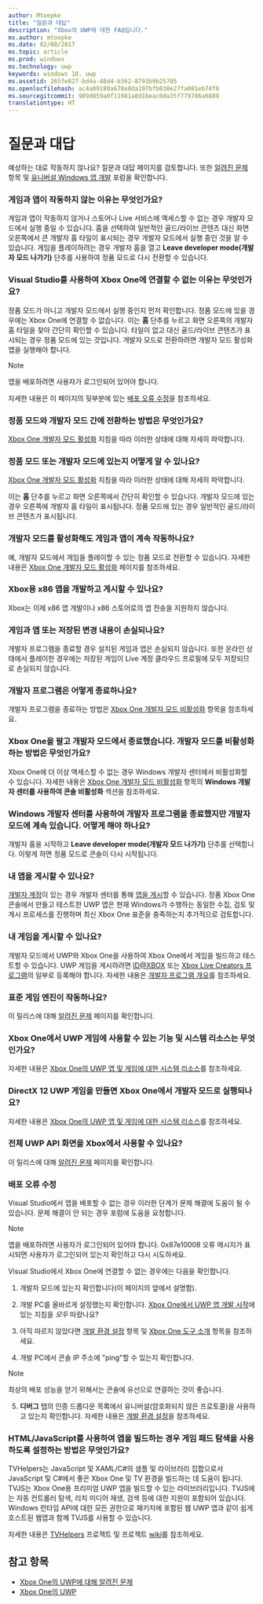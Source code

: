 ```yaml
---
author: Mtoepke
title: "질문과 대답"
description: "Xbox의 UWP에 대한 FAQ입니다."
ms.author: mtoepke
ms.date: 02/08/2017
ms.topic: article
ms.prod: windows
ms.technology: uwp
keywords: windows 10, uwp
ms.assetid: 265fe827-bd4a-48d4-b362-8793b9b25705
ms.openlocfilehash: ac4a09180a678e8da197bfb030e27fa001eb74f0
ms.sourcegitcommit: 909d859a0f11981a8d1beac0da35f779786a6889
translationtype: HT
---
```

# <a name="frequently-asked-questions"></a>질문과 대답

예상하는 대로 작동하지 않나요? 질문과 대답 페이지를 검토합니다. 또한 [알려진 문제](known-issues.md) 항목 및 [유니버설 Windows 앱 개발](https://go.microsoft.com/fwlink/?linkid=839446) 포럼을 확인합니다. 

### <a name="why-are-my-games-and-apps-not-working"></a>게임과 앱이 작동하지 않는 이유는 무엇인가요?

게임과 앱이 작동하지 않거나 스토어나 Live 서비스에 액세스할 수 없는 경우 개발자 모드에서 실행 중일 수 있습니다. 홈을 선택하여 일반적인 골드/라이브 콘텐츠 대신 화면 오른쪽에서 큰 개발자 홈 타일이 표시되는 경우 개발자 모드에서 실행 중인 것을 알 수 있습니다. 게임을 플레이하려는 경우 개발자 홈을 열고 **Leave developer mode(개발자 모드 나가기)** 단추를 사용하여 정품 모드로 다시 전환할 수 있습니다.

### <a name="why-cant-i-connect-to-my-xbox-one-using-visual-studio"></a>Visual Studio를 사용하여 Xbox One에 연결할 수 없는 이유는 무엇인가요?

정품 모드가 아니고 개발자 모드에서 실행 중인지 먼저 확인합니다. 정품 모드에 있을 경우에는 Xbox One에 연결할 수 없습니다. 이는 **홈** 단추를 누르고 화면 오른쪽의 개발자 홈 타일을 찾아 간단히 확인할 수 있습니다. 타일이 없고 대신 골드/라이브 콘텐츠가 표시되는 경우 정품 모드에 있는 것입니다. 개발자 모드로 전환하려면 개발자 모드 활성화 앱을 실행해야 합니다.

> [!NOTE]
> 앱을 배포하려면 사용자가 로그인되어 있어야 합니다.

자세한 내용은 이 페이지의 뒷부분에 있는 [배포 오류 수정](#fixing-deployment-failures)을 참조하세요.

### <a name="how-do-i-switch-between-retail-mode-and-developer-mode"></a>정품 모드와 개발자 모드 간에 전환하는 방법은 무엇인가요?

[Xbox One 개발자 모드 활성화](devkit-activation.md) 지침을 따라 이러한 상태에 대해 자세히 파악합니다.

### <a name="how-do-i-know-if-i-am-in-retail-mode-or-developer-mode"></a>정품 모드 또는 개발자 모드에 있는지 어떻게 알 수 있나요?

[Xbox One 개발자 모드 활성화](devkit-activation.md) 지침을 따라 이러한 상태에 대해 자세히 파악합니다. 

이는 **홈** 단추를 누르고 화면 오른쪽에서 간단히 확인할 수 있습니다. 개발자 모드에 있는 경우 오른쪽에 개발자 홈 타일이 표시됩니다. 정품 모드에 있는 경우 일반적인 골드/라이브 콘텐츠가 표시됩니다.

### <a name="will-my-games-and-apps-still-work-if-i-activate-developer-mode"></a>개발자 모드를 활성화해도 게임과 앱이 계속 작동하나요?

예, 개발자 모드에서 게임을 플레이할 수 있는 정품 모드로 전환할 수 있습니다. 자세한 내용은 [Xbox One 개발자 모드 활성화](devkit-activation.md) 페이지를 참조하세요. 

### <a name="can-i-develop-and-publish-x86-apps-for-xbox"></a>Xbox용 x86 앱을 개발하고 게시할 수 있나요?
Xbox는 이제 x86 앱 개발이나 x86 스토어로의 앱 전송을 지원하지 않습니다. 

### <a name="will-i-lose-my-games-and-apps-or-saved-changes"></a>게임과 앱 또는 저장된 변경 내용이 손실되나요?

개발자 프로그램을 종료할 경우 설치된 게임과 앱은 손실되지 않습니다. 또한 온라인 상태에서 플레이한 경우에는 저장된 게임이 Live 계정 클라우드 프로필에 모두 저장되므로 손실되지 않습니다.

### <a name="how-do-i-leave-the-developer-program"></a>개발자 프로그램은 어떻게 종료하나요?

개발자 프로그램을 종료하는 방법은 [Xbox One 개발자 모드 비활성화](devkit-deactivation.md) 항목을 참조하세요.

### <a name="i-sold-my-xbox-one-and-left-it-in-developer-mode-how-do-i-deactivate-developer-mode"></a>Xbox One을 팔고 개발자 모드에서 종료했습니다. 개발자 모드를 비활성화하는 방법은 무엇인가요?

Xbox One에 더 이상 액세스할 수 없는 경우 Windows 개발자 센터에서 비활성화할 수 있습니다. 자세한 내용은 [Xbox One 개발자 모드 비활성화](devkit-deactivation.md#deactivate-your-console-using-windows-dev-center) 항목의 **Windows 개발자 센터를 사용하여 콘솔 비활성화** 섹션을 참조하세요. 

### <a name="i-left-the-developer-program-using-windows-dev-center-but-im-in-still-developer-mode-what-do-i-do"></a>Windows 개발자 센터를 사용하여 개발자 프로그램을 종료했지만 개발자 모드에 계속 있습니다. 어떻게 해야 하나요?

개발자 홈을 시작하고 **Leave developer mode(개발자 모드 나가기)** 단추를 선택합니다. 이렇게 하면 정품 모드로 콘솔이 다시 시작됩니다. 

### <a name="can-i-publish-my-app"></a>내 앱을 게시할 수 있나요?

[개발자 계정](https://developer.microsoft.com/store/register)이 있는 경우 개발자 센터를 통해 [앱을 게시](../publish/index.md)할 수 있습니다. 정품 Xbox One 콘솔에서 만들고 테스트한 UWP 앱은 현재 Windows가 수행하는 동일한 수집, 검토 및 게시 프로세스를 진행하며 최신 Xbox One 표준을 충족하는지 추가적으로 검토합니다.

### <a name="can-i-publish-my-game"></a>내 게임을 게시할 수 있나요?

개발자 모드에서 UWP와 Xbox One을 사용하여 Xbox One에서 게임을 빌드하고 테스트할 수 있습니다. UWP 게임을 게시하려면 [ID@XBOX](http://www.xbox.com/Developers/id) 또는 [Xbox Live Creators 프로그램](https://developer.microsoft.com/games/xbox/xboxlive/creator)의 일부로 등록해야 합니다. 자세한 내용은 [개발자 프로그램 개요](https://developer.microsoft.com/games/xbox/docs/xboxlive/get-started/developer-program-overview.html)를 참조하세요.

### <a name="will-the-standard-game-engines-work"></a>표준 게임 엔진이 작동하나요?

이 릴리스에 대해 [알려진 문제](known-issues.md) 페이지를 확인합니다.

### <a name="what-capabilities-and-system-resources-are-available-to-uwp-games-on-xbox-one"></a>Xbox One에서 UWP 게임에 사용할 수 있는 기능 및 시스템 리소스는 무엇인가요? 

자세한 내용은 [Xbox One의 UWP 앱 및 게임에 대한 시스템 리소스](system-resource-allocation.md)를 참조하세요.

### <a name="if-i-create-a-directx-12-uwp-game-will-it-run-on-my-xbox-one-in-developer-mode"></a>DirectX 12 UWP 게임을 만들면 Xbox One에서 개발자 모드로 실행되나요?

자세한 내용은 [Xbox One의 UWP 앱 및 게임에 대한 시스템 리소스](system-resource-allocation.md)를 참조하세요.

### <a name="will-the-entire-uwp-api-surface-be-available-on-xbox"></a>전체 UWP API 화면을 Xbox에서 사용할 수 있나요?

이 릴리스에 대해 [알려진 문제](known-issues.md) 페이지를 확인합니다.

### <a name="fixing-deployment-failures"></a>배포 오류 수정

Visual Studio에서 앱을 배포할 수 없는 경우 이러한 단계가 문제 해결에 도움이 될 수 있습니다. 문제 해결이 안 되는 경우 포럼에 도움을 요청합니다.

> [!NOTE]
> 앱을 배포하려면 사용자가 로그인되어 있어야 합니다. 0x87e10008 오류 메시지가 표시되면 사용자가 로그인되어 있는지 확인하고 다시 시도하세요.

Visual Studio에서 Xbox One에 연결할 수 없는 경우에는 다음을 확인합니다.

1. 개발자 모드에 있는지 확인합니다(이 페이지의 앞에서 설명함).
2. 개발 PC를 올바르게 설정했는지 확인합니다. [Xbox One에서 UWP 앱 개발 시작](getting-started.md)에 있는 지침을 *모두* 따랐나요? 

3. 아직 따르지 않았다면 [개발 환경 설정](development-environment-setup.md) 항목 및 [Xbox One 도구 소개](introduction-to-xbox-tools.md) 항목을 참조하세요.

4. 개발 PC에서 콘솔 IP 주소에 "ping"할 수 있는지 확인합니다.
  > [!NOTE]
  > 최상의 배포 성능을 얻기 위해서는 콘솔에 유선으로 연결하는 것이 좋습니다.

5. **디버그** 탭의 인증 드롭다운 목록에서 유니버설(암호화되지 않은 프로토콜)을 사용하고 있는지 확인합니다. 자세한 내용은 [개발 환경 설정](development-environment-setup.md)을 참조하세요.

<!--6. Make sure you are not hitting a PIN pairing issue; see "Visual Studio/Xbox PIN pairing failures" in the [Known Issues](known-issues.md) topic.-->

<!--
If Visual Studio can connect, but deployment is failing (for example you get this error message: "DEP0700 : Registration of the app failed.(0x80073cf9)"):

1. Make sure that your app is not installed by uninstalling it from the Collections app in the Xbox One shell. 

> **Note**&nbsp;&nbsp;Uninstalling your app from Windows Device Portal (WDP) will not resolve the issue.

2. If your issues persist, uninstall your app or game in the Collections app, leave Developer Mode, restart to Retail Mode, and then switch back to Developer Mode. 
This will clear Dev Storage.

3. If your issues persist, follow the steps above and then use **Reset and keep my games & apps** to delete any stored state on your Xbox One. 
Go to Settings > System > Console info & updates > Reset console, and select the **Reset and keep my games & apps** button.

> **Caution**&nbsp;&nbsp;Doing this will delete all saved settings on your Xbox One including wireless settings, user accounts and any game progress that has not been saved to cloud storage.

> **Caution**&nbsp;&nbsp;DO NOT select the **Reset and remove everything** button.
This will delete all of your games, apps, settings and content and deactivate Developer Mode.
-->

### <a name="if-im-building-an-app-using-htmljavascript-how-do-i-enable-gamepad-navigation"></a>HTML/JavaScript를 사용하여 앱을 빌드하는 경우 게임 패드 탐색을 사용하도록 설정하는 방법은 무엇인가요?

TVHelpers는 JavaScript 및 XAML/C#의 샘플 및 라이브러리 집합으로서 JavaScript 및 C#에서 좋은 Xbox One 및 TV 환경을 빌드하는 데 도움이 됩니다. TVJS는 Xbox One용 프리미엄 UWP 앱을 빌드할 수 있는 라이브러리입니다. TVJS에는 자동 컨트롤러 탐색, 리치 미디어 재생, 검색 등에 대한 지원이 포함되어 있습니다. Windows 런타임 API에 대한 모든 권한으로 패키지에 포함된 웹 UWP 앱과 같이 쉽게 호스트된 웹앱과 함께 TVJS를 사용할 수 있습니다.

자세한 내용은 [TVHelpers](https://github.com/Microsoft/TVHelpers) 프로젝트 및 프로젝트 [wiki](https://github.com/Microsoft/TVHelpers/wiki)를 참조하세요.

## <a name="see-also"></a>참고 항목
- [Xbox One의 UWP에 대해 알려진 문제](known-issues.md)
- [Xbox One의 UWP](index.md)
